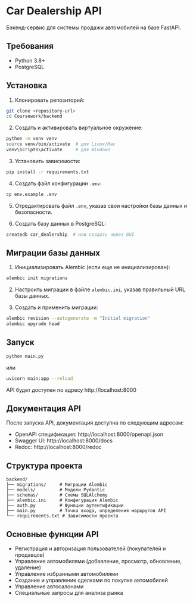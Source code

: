 # Car Dealership API

Бэкенд-сервис для системы продажи автомобилей на базе FastAPI.

## Требования

- Python 3.8+
- PostgreSQL

## Установка

1. Клонировать репозиторий:

```bash
git clone <repository-url>
cd Coursework/backend
```

2. Создать и активировать виртуальное окружение:

```bash
python -m venv venv
source venv/bin/activate  # для Linux/Mac
venv\Scripts\activate     # для Windows
```

3. Установить зависимости:

```bash
pip install -r requirements.txt
```

4. Создать файл конфигурации `.env`:

```bash
cp env.example .env
```

5. Отредактировать файл `.env`, указав свои настройки базы данных и безопасности.

6. Создать базу данных в PostgreSQL:

```bash
createdb car_dealership  # или создать через GUI
```

## Миграции базы данных

1. Инициализировать Alembic (если еще не инициализирован):

```bash
alembic init migrations
```

2. Настроить миграции в файле `alembic.ini`, указав правильный URL базы данных.

3. Создать и применить миграции:

```bash
alembic revision --autogenerate -m "Initial migration"
alembic upgrade head
```

## Запуск

```bash
python main.py
```

или

```bash
uvicorn main:app --reload
```

API будет доступен по адресу http://localhost:8000

## Документация API

После запуска API, документация доступна по следующим адресам:
- OpenAPI спецификация: http://localhost:8000/openapi.json
- Swagger UI: http://localhost:8000/docs
- Redoc: http://localhost:8000/redoc

## Структура проекта

```
backend/
├── migrations/     # Миграции Alembic
├── models/         # Модели Pydantic
├── schemas/        # Схемы SQLAlchemy
├── alembic.ini     # Конфигурация Alembic
├── auth.py         # Функции аутентификации
├── main.py         # Точка входа, определения маршрутов API
└── requirements.txt # Зависимости проекта
```

## Основные функции API

- Регистрация и авторизация пользователей (покупателей и продавцов)
- Управление автомобилями (добавление, просмотр, обновление, удаление)
- Управление избранными автомобилями
- Создание и управление сделками по покупке автомобилей
- Управление автосалонами
- Специальные запросы для анализа рынка